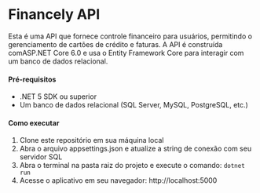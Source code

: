 # Financely API
Esta é uma API que fornece controle financeiro para usuários, permitindo o gerenciamento de cartões de crédito e faturas. A API é construída comASP.NET Core 6.0 e usa o Entity Framework Core para interagir com um banco de dados relacional.

#### Pré-requisitos
* .NET 5 SDK ou superior
* Um banco de dados relacional (SQL Server, MySQL, PostgreSQL, etc.)

#### Como executar
1. Clone este repositório em sua máquina local
2. Abra o arquivo appsettings.json e atualize a string de conexão com seu servidor SQL
3. Abra o terminal na pasta raiz do projeto e execute o comando: `dotnet run`
4. Acesse o aplicativo em seu navegador: http://localhost:5000
